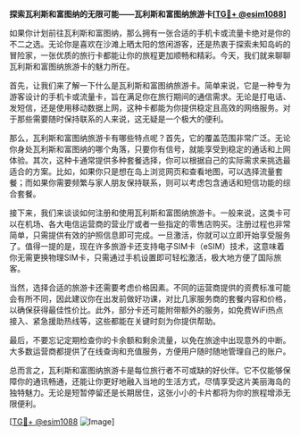 **探索瓦利斯和富图纳的无限可能——瓦利斯和富图纳旅游卡[[TG💪+ @esim1088](https://t.me/s/esim1088)]**

如果你计划前往瓦利斯和富图纳，那么拥有一张合适的手机卡或流量卡绝对是你的不二之选。无论你是喜欢在沙滩上晒太阳的悠闲游客，还是热衷于探索未知岛屿的冒险家，一张优质的旅行卡都能让你的旅程更加顺畅和精彩。今天，我们就来聊聊瓦利斯和富图纳旅游卡的魅力所在。

首先，让我们来了解一下什么是瓦利斯和富图纳旅游卡。简单来说，它是一种专为游客设计的手机卡或流量卡，旨在满足你在旅行期间的通信需求。无论是打电话、发短信，还是使用移动数据上网，这种卡都能为你提供稳定且高效的网络服务。对于那些需要随时保持联系的人来说，这无疑是一个极大的便利。

那么，瓦利斯和富图纳旅游卡有哪些特点呢？首先，它的覆盖范围非常广泛。无论你身处瓦利斯和富图纳的哪个角落，只要你有信号，就能享受到稳定的通话和上网体验。其次，这种卡通常提供多种套餐选择，你可以根据自己的实际需求来挑选最适合的方案。比如，如果你只是想在岛上浏览网页和查看地图，可以选择流量套餐；而如果你需要频繁与家人朋友保持联系，则可以考虑包含通话和短信功能的综合套餐。

接下来，我们来谈谈如何注册和使用瓦利斯和富图纳旅游卡。一般来说，这类卡可以在机场、各大电信运营商的营业厅或者一些指定的零售店购买。注册过程也非常简单，只需提供有效的护照信息即可完成。一旦激活，你就可以立即开始享受服务了。值得一提的是，现在许多旅游卡还支持电子SIM卡（eSIM）技术，这意味着你无需更换物理SIM卡，只需通过手机设置即可轻松激活，极大地方便了国际旅客。

当然，选择合适的旅游卡还需要考虑价格因素。不同的运营商提供的资费标准可能会有所不同，因此建议你在出发前做好功课，对比几家服务商的套餐内容和价格，以确保获得最佳性价比。此外，部分卡还可能附带额外的服务，如免费WiFi热点接入、紧急援助热线等，这些都能在关键时刻为你提供帮助。

最后，不要忘记定期检查你的卡余额和剩余流量，以免在旅途中出现意外的中断。大多数运营商都提供了在线查询和充值服务，方便用户随时随地管理自己的账户。

总而言之，瓦利斯和富图纳旅游卡是每位旅行者不可或缺的好伙伴。它不仅能够保障你的通讯畅通，还能让你更好地融入当地的生活方式，尽情享受这片美丽海岛的独特魅力。无论是短暂停留还是长期居住，这张小小的卡片都将为你的旅程增添无限便利。

[[TG💪+ @esim1088](https://t.me/s/esim1088) ![Image](https://i.postimg.cc/4NQfJmqS/Snipaste-2025-05-13-00-14-12.png)]